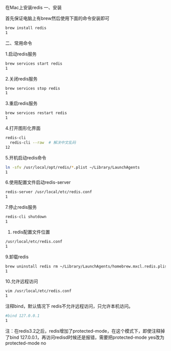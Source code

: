 在Mac上安装redis
一、安装

首先保证电脑上有brew然后使用下面的命令安装即可

```bash
brew install redis
1
```

二、常用命令

1.启动redis服务

```bash
brew services start redis
1
```

2.关闭redis服务

```bash
brew services stop redis
1
```

3.重启redis服务

```bash
brew services restart redis
1
```

4.打开图形化界面

```bash
redis-cli
  redis-cli --raw  # 解决中文乱码
12
```

5.开机启动redis命令

```bash
ln -sfv /usr/local/opt/redis/*.plist ~/Library/LaunchAgents
1
```

6.使用配置文件启动redis-server

```bash
redis-server /usr/local/etc/redis.conf
1
```

7.停止redis服务

```bash
redis-cli shutdown
1
```

1. redis配置文件位置

```bash
/usr/local/etc/redis.conf
1
```

9.卸载redis

```bash
brew uninstall redis rm ~/Library/LaunchAgents/homebrew.mxcl.redis.plist
1
```

10.允许远程访问

```bash
vim /usr/local/etc/redis.conf
1
```

注释bind，默认情况下 redis不允许远程访问，只允许本机访问。

```bash
#bind 127.0.0.1
1
```

注：在redis3.2之后，redis增加了protected-mode，在这个模式下，即使注释掉了bind 127.0.0.1，再访问redisd时候还是报错，需要把protected-mode yes改为protected-mode no